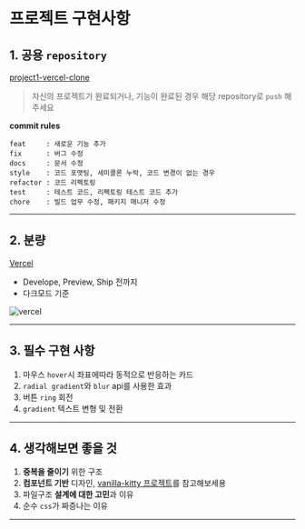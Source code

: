 # 프로젝트 구현사항

## 1. 공용 `repository`

[project1-vercel-clone](https://github.com/GDSC-CAU-Frontend/project1-vercel-clone)

> 자신의 프로젝트가 완료되거나, 기능이 완료된 경우 해당 repository로 `push` 해주세요

**commit rules**

```
feat     : 새로운 기능 추가
fix      : 버그 수정
docs     : 문서 수정
style    : 코드 포맷팅, 세미콜론 누락, 코드 변경이 없는 경우
refactor : 코드 리펙토링
test     : 테스트 코드, 리펙토링 테스트 코드 추가
chore    : 빌드 업무 수정, 패키지 매니저 수정
```

---

## 2. 분량

[Vercel](https://vercel.com/)

-   Develope, Preview, Ship 전까지
-   다크모드 기준

![vercel](./assets/vercel.gif)

---

## 3. 필수 구현 사항

1. 마우스 `hover`시 좌표에따라 동적으로 반응하는 카드
2. `radial gradient`와 `blur` api를 사용한 효과
3. 버튼 `ring` 회전
4. `gradient` 텍스트 변형 및 전환

---

## 4. 생각해보면 좋을 것

1. **중복을 줄이기** 위한 구조
2. **컴포넌트 기반** 디자인,
   [vanilla-kitty 프로젝트](https://github.com/hanameee/vanillaJSKitty)를 참고해보세용
3. 파일구조 **설계에 대한 고민**과 이유
4. 순수 `css`가 짜증나는 이유

---

